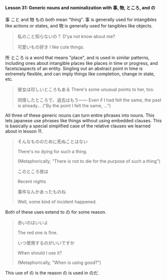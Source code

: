 #### Lesson 31: Generic nouns and nominalization with 事, 物, ところ, and の

事 こと and 物 もの both mean "thing". 事 is generally used for intangibles like actions or states, and 物 is generally used for tangibles like objects.

> 私のこと知らないの？ D'ya not know about me?
>
> 可愛いもの好き I like cute things.

所 ところ is a word that means "place", and is used in similar patterns, including ones about intangible places like places in time or progress, and facets/aspects of an entity. Singling out an abstract point in time is extremely flexible, and can imply things like completion, change in state, etc.

> 彼女は珍しいところもある There's some unusual points to her, too.
>
> 同情したところで、過去はもう―― Even if I had felt the same, the past is already... ("By the point I felt the same, ...")

All three of these generic nouns can turn entire phrases into nouns. This lets japanese use phrases like things without using embedded clauses. This is basically a special simplified case of the relative clauses we learned about in lesson 11.

> そんなもののために死ぬことはない
>
> There's no dying for such a thing.
>
> (Metaphorically, "There is not to die for the purpose of such a thing")
>
> このところ夜は
>
> Recent nights
>
> 事件なんかあったものね
>
> Well, some kind of incident happened.

Both of these uses extend to の for some reason.

> 赤いのはいいよ
>
> The red one is fine.
>
> いつ使用するのがいいですか
>
> When should I use it?
>
> (Metaphorically, "When is using good?")

This use of の is the reason の is used in のだ.

